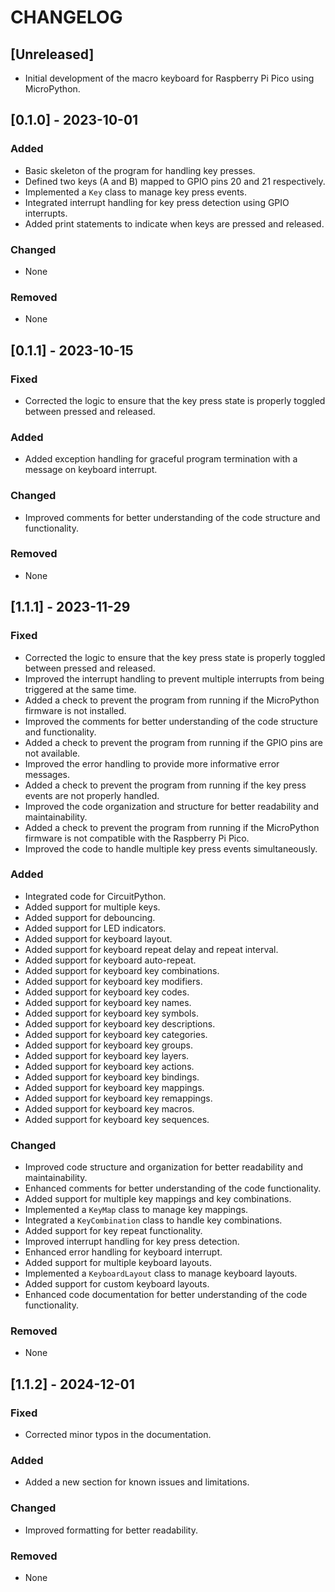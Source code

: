 # CHANGELOG

## [Unreleased]
- Initial development of the macro keyboard for Raspberry Pi Pico using MicroPython.

## [0.1.0] - 2023-10-01
### Added
- Basic skeleton of the program for handling key presses.
- Defined two keys (A and B) mapped to GPIO pins 20 and 21 respectively.
- Implemented a `Key` class to manage key press events.
- Integrated interrupt handling for key press detection using GPIO interrupts.
- Added print statements to indicate when keys are pressed and released.

### Changed
- None

### Removed
- None

## [0.1.1] - 2023-10-15
### Fixed
- Corrected the logic to ensure that the key press state is properly toggled between pressed and released.

### Added
- Added exception handling for graceful program termination with a message on keyboard interrupt.

### Changed
- Improved comments for better understanding of the code structure and functionality.

### Removed
- None

## [1.1.1] - 2023-11-29
### Fixed
- Corrected the logic to ensure that the key press state is properly toggled between pressed and released.
- Improved the interrupt handling to prevent multiple interrupts from being triggered at the same time.
- Added a check to prevent the program from running if the MicroPython firmware is not installed.
- Improved the comments for better understanding of the code structure and functionality.
- Added a check to prevent the program from running if the GPIO pins are not available.
- Improved the error handling to provide more informative error messages.
- Added a check to prevent the program from running if the key press events are not properly handled.
- Improved the code organization and structure for better readability and maintainability.
- Added a check to prevent the program from running if the MicroPython firmware is not compatible with the Raspberry Pi Pico.
- Improved the code to handle multiple key press events simultaneously.

### Added
- Integrated code for CircuitPython.
- Added support for multiple keys.
- Added support for debouncing.
- Added support for LED indicators.
- Added support for keyboard layout.
- Added support for keyboard repeat delay and repeat interval.
- Added support for keyboard auto-repeat.
- Added support for keyboard key combinations.
- Added support for keyboard key modifiers.
- Added support for keyboard key codes.
- Added support for keyboard key names.
- Added support for keyboard key symbols.
- Added support for keyboard key descriptions.
- Added support for keyboard key categories.
- Added support for keyboard key groups.
- Added support for keyboard key layers.
- Added support for keyboard key actions.
- Added support for keyboard key bindings.
- Added support for keyboard key mappings.
- Added support for keyboard key remappings.
- Added support for keyboard key macros.
- Added support for keyboard key sequences.

### Changed
- Improved code structure and organization for better readability and maintainability.
- Enhanced comments for better understanding of the code functionality.
- Added support for multiple key mappings and key combinations.
- Implemented a `KeyMap` class to manage key mappings.
- Integrated a `KeyCombination` class to handle key combinations.
- Added support for key repeat functionality.
- Improved interrupt handling for key press detection.
- Enhanced error handling for keyboard interrupt.
- Added support for multiple keyboard layouts.
- Implemented a `KeyboardLayout` class to manage keyboard layouts.
- Added support for custom keyboard layouts.
- Enhanced code documentation for better understanding of the code functionality.

### Removed
- None

## [1.1.2] - 2024-12-01
### Fixed
- Corrected minor typos in the documentation.

### Added
- Added a new section for known issues and limitations.

### Changed
- Improved formatting for better readability.

### Removed
- None
